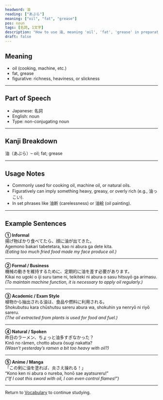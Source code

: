 ```yaml
---
headword: 油
reading: ["あぶら"]
meaning: ["oil", "fat", "grease"]
pos: noun
tags: [名詞, 1文字]
description: "How to use 油, meaning 'oil', 'fat', 'grease' in preparation for the JLPT N2."
draft: false
---
```


## Meaning  
- oil (cooking, machine, etc.)  
- fat, grease  
- figurative: richness, heaviness, or slickness  

---

## Part of Speech  
- Japanese: 名詞  
- English: noun  
- Type: non-conjugating noun  

---

## Kanji Breakdown  
油（あぶら）– oil; fat; grease  

---

## Usage Notes  
- Commonly used for cooking oil, machine oil, or natural oils.  
- Figuratively can imply something heavy, greasy, or overly rich (e.g., 油っこい).  
- In set phrases like 油断 (carelessness) or 油絵 (oil painting).  

---

## Example Sentences  

**① Informal**  
揚げ物ばかり食べてたら、顔に<span class="text-skin-accent">油</span>が出てきた。  
Agemono bakari tabetetara, kao ni <span class="text-skin-accent">abura</span> ga dete kita.  
_(Eating too much fried food made my face produce <span class="text-skin-accent">oil</span>.)_

---

**② Formal / Business**  
機械の動きを維持するために、定期的に<span class="text-skin-accent">油</span>を差す必要があります。  
Kikai no ugoki o iji suru tame ni, teikiteki ni <span class="text-skin-accent">abura</span> o sasu hitsuyō ga arimasu.  
_(To maintain machine function, it is necessary to apply <span class="text-skin-accent">oil</span> regularly.)_

---

**③ Academic / Exam Style**  
植物から抽出される<span class="text-skin-accent">油</span>は、食品や燃料に利用される。  
Shokubutsu kara chūshutsu sareru <span class="text-skin-accent">abura</span> wa, shokuhin ya nenryō ni riyō sareru.  
_(The <span class="text-skin-accent">oil</span> extracted from plants is used for food and fuel.)_

---

**④ Natural / Spoken**  
昨日のラーメン、ちょっと<span class="text-skin-accent">油</span>多すぎなかった？  
Kinō no rāmen, chotto <span class="text-skin-accent">abura</span> ōsugi nakatta?  
_(Wasn’t yesterday’s ramen a bit too heavy with <span class="text-skin-accent">oil</span>?)_

---

**⑤ Anime / Manga**  
「この剣に<span class="text-skin-accent">油</span>を塗れば、炎さえ操れる！」  
“Kono ken ni <span class="text-skin-accent">abura</span> o nureba, honō sae ayatsureru!”  
_(“If I coat this sword with <span class="text-skin-accent">oil</span>, I can even control flames!”)_

---

Return to [Vocabulary](/vocabulary/) to continue studying.
